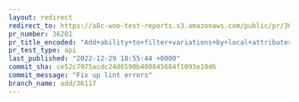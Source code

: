 ```yaml
---
layout: redirect
redirect_to: https://a8c-woo-test-reports.s3.amazonaws.com/public/pr/36201/api/index.html
pr_number: 36201
pr_title_encoded: "Add+ability+to+filter+variations+by+local+attributes+in+REST+API"
pr_test_type: api
last_published: "2022-12-29 18:55:44 +0000"
commit_sha: ce52c7975acdc24d6590b400845684f1093e19d6
commit_message: "Fix up lint errors"
branch_name: add/36117
---
```

